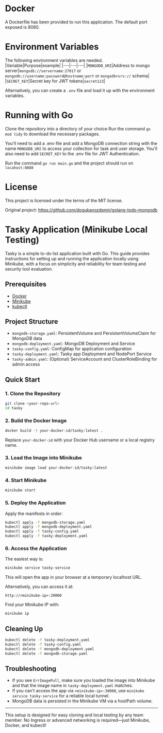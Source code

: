 # Docker
A Dockerfile has been provided to run this application.  The default port exposed is 8080.

# Environment Variables
The following environment variables are needed.
|Variable|Purpose|example|
|---|---|---|
|`MONGODB_URI`|Address to mongo server|`mongodb://servername:27017` or `mongodb://username:password@hostname:port` or `mongodb+srv://` schema|
|`SECRET_KEY`|Secret key for JWT tokens|`secret123`|

Alternatively, you can create a `.env` file and load it up with the environment variables.

# Running with Go

Clone the repository into a directory of your choice Run the command `go mod tidy` to download the necessary packages.

You'll need to add a .env file and add a MongoDB connection string with the name `MONGODB_URI` to access your collection for task and user storage.
You'll also need to add `SECRET_KEY` to the .env file for JWT Authentication.

Run the command `go run main.go` and the project should run on `locahost:8080`

# License

This project is licensed under the terms of the MIT license.

Original project: https://github.com/dogukanozdemir/golang-todo-mongodb

# Tasky Application (Minikube Local Testing)

Tasky is a simple to-do list application built with Go. This guide provides instructions for setting up and running the application locally using Minikube, with a focus on simplicity and reliability for team testing and security tool evaluation.

## Prerequisites
- [Docker](https://docs.docker.com/get-docker/)
- [Minikube](https://minikube.sigs.k8s.io/docs/start/)
- [kubectl](https://kubernetes.io/docs/tasks/tools/install-kubectl/)

## Project Structure
- `mongodb-storage.yaml`: PersistentVolume and PersistentVolumeClaim for MongoDB data
- `mongodb-deployment.yaml`: MongoDB Deployment and Service
- `tasky-config.yaml`: ConfigMap for application configuration
- `tasky-deployment.yaml`: Tasky app Deployment and NodePort Service
- `tasky-admin.yaml`: (Optional) ServiceAccount and ClusterRoleBinding for admin access

## Quick Start

### 1. Clone the Repository
```bash
git clone <your-repo-url>
cd tasky
```

### 2. Build the Docker Image
```bash
docker build -t your-docker-id/tasky:latest .
```
Replace `your-docker-id` with your Docker Hub username or a local registry name.

### 3. Load the Image into Minikube
```bash
minikube image load your-docker-id/tasky:latest
```

### 4. Start Minikube
```bash
minikube start
```

### 5. Deploy the Application
Apply the manifests in order:
```bash
kubectl apply -f mongodb-storage.yaml
kubectl apply -f mongodb-deployment.yaml
kubectl apply -f tasky-config.yaml
kubectl apply -f tasky-deployment.yaml
```

### 6. Access the Application
The easiest way is:
```bash
minikube service tasky-service
```
This will open the app in your browser at a temporary localhost URL.

Alternatively, you can access it at:
```
http://<minikube-ip>:30000
```
Find your Minikube IP with:
```bash
minikube ip
```

## Cleaning Up
```bash
kubectl delete -f tasky-deployment.yaml
kubectl delete -f tasky-config.yaml
kubectl delete -f mongodb-deployment.yaml
kubectl delete -f mongodb-storage.yaml
```

## Troubleshooting
- If you see `ErrImagePull`, make sure you loaded the image into Minikube and that the image name in `tasky-deployment.yaml` matches.
- If you can't access the app via `<minikube-ip>:30000`, use `minikube service tasky-service` for a reliable local tunnel.
- MongoDB data is persisted in the Minikube VM via a hostPath volume.

---

This setup is designed for easy cloning and local testing by any team member. No Ingress or advanced networking is required—just Minikube, Docker, and kubectl!